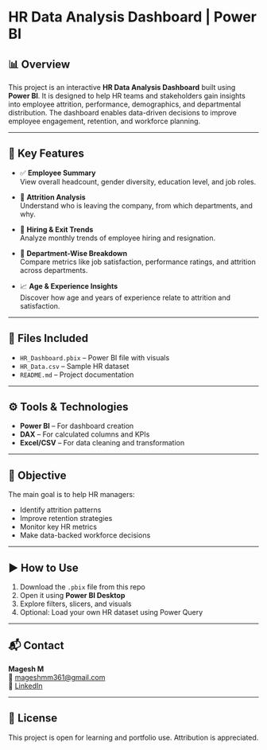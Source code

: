 # HR Data Analysis Dashboard | Power BI

## 📊 Overview
This project is an interactive **HR Data Analysis Dashboard** built using **Power BI**. It is designed to help HR teams and stakeholders gain insights into employee attrition, performance, demographics, and departmental distribution. The dashboard enables data-driven decisions to improve employee engagement, retention, and workforce planning.

---

## 🧾 Key Features

- ✅ **Employee Summary**  
  View overall headcount, gender diversity, education level, and job roles.

- 🔄 **Attrition Analysis**  
  Understand who is leaving the company, from which departments, and why.

- 📅 **Hiring & Exit Trends**  
  Analyze monthly trends of employee hiring and resignation.

- 👥 **Department-Wise Breakdown**  
  Compare metrics like job satisfaction, performance ratings, and attrition across departments.

- 📈 **Age & Experience Insights**  
  Discover how age and years of experience relate to attrition and satisfaction.

---

## 📂 Files Included

- `HR_Dashboard.pbix` – Power BI file with visuals
- `HR_Data.csv` – Sample HR dataset
- `README.md` – Project documentation

---

## ⚙️ Tools & Technologies

- **Power BI** – For dashboard creation
- **DAX** – For calculated columns and KPIs
- **Excel/CSV** – For data cleaning and transformation

---

## 🎯 Objective

The main goal is to help HR managers:
- Identify attrition patterns
- Improve retention strategies
- Monitor key HR metrics
- Make data-backed workforce decisions

---

## ▶️ How to Use

1. Download the `.pbix` file from this repo
2. Open it using **Power BI Desktop**
3. Explore filters, slicers, and visuals
4. Optional: Load your own HR dataset using Power Query

---

## 📬 Contact

**Magesh M**  
📧 mageshmm361@gmail.com  
🔗 [LinkedIn](https://www.linkedin.com/in/magesh-m-430374343)

---

## 📌 License

This project is open for learning and portfolio use. Attribution is appreciated.
